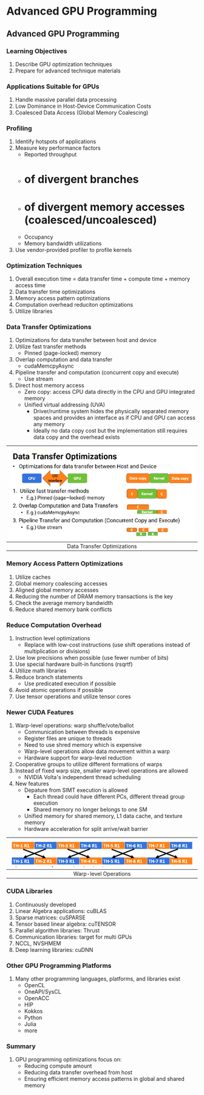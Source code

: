 # Advanced GPU Programming

## Advanced GPU Programming

### Learning Objectives

1. Describe GPU optimization techniques
2. Prepare for advanced technique materials

### Applications Suitable for GPUs

1. Handle massive parallel data processing
2. Low Dominance in Host-Device Communication Costs
3. Coalesced Data Access (Global Memory Coalescing)

### Profiling

1. Identify hotspots of applications
2. Measure key performance factors
    * Reported throughput
    * # of divergent branches
    * # of divergent memory accesses (coalesced/uncoalesced)
    * Occupancy
    * Memory bandwidth utilizations
3. Use vendor-provided profiler to profile kernels

### Optimization Techniques

1. Overall execution time = data transfer time + compute time + memory access time
2. Data transfer time optimizations
3. Memory access pattern optimizations
4. Computation overhead reduciton optimizations
5. Utilize libraries

### Data Transfer Optimizations

1. Optimizations for data transfer between host and device
2. Utilize fast transfer methods
    * Pinned (page-locked) memory
3. Overlap computation and data transfer
    * cudaMemcpyAsync
4. Pipeline transfer and computation (concurrent copy and execute)
    * Use stream
5. Direct host memory access
    * Zero copy: access CPU data directly in the CPU and GPU integrated memory
    * Unified virtual addressing (UVA)
        - Driver/runtime system hides the physically separated memory spaces and
        provides an interface as if CPU and GPU can access any memory
        - Ideally no data copy cost but the implementation still requires data
        copy and the overhead exists

| ![data](images/lesson5_data_transfer_optimizations.png) |
|:--:|
| Data Transfer Optimizations |

### Memory Access Pattern Optimizations

1. Utilize caches
2. Global memory coalescing accesses
3. Aligned global memory accesses
4. Reducing the number of DRAM memory transactions is the key
5. Check the average memory bandwidth
6. Reduce shared memory bank conflicts

### Reduce Computation Overhead

1. Instruction level optimizations
    * Replace with low-cost instructions (use shift operations instead of
    multiplication or divisions)
2. Use low precisions when possible (use fewer number of bits)
3. Use special hardware built-in functions (rsqrtf)
4. Utilize math libraries
5. Reduce branch statements
    * Use predicated execution if possible
6. Avoid atomic operations if possible
7. Use tensor operations and utilize tensor cores

### Newer CUDA Features

1. Warp-level operations: warp shuffle/vote/ballot
    * Communication between threads is expensive
    * Register files are unique to threads
    * Need to use shred memory which is expensive
    * Warp-level operations allow data movement within a warp
    * Hardware support for warp-level reduction
2. Cooperative groups to utilize different formations of warps
3. Instead of fixed warp size, smaller warp-level operations are allowed
    * NVIDIA Volta's independent thread scheduling
4. New features
    * Depature from SIMT execution is allowed
        - Each thread could have different PCs, different thread group execution
        - Shared memory no longer belongs to one SM
    * Unified memory for shared memory, L1 data cache, and texture memory
    * Hardware acceleration for split arrive/wait barrier

| ![warp](images/lesson5_warp_operations.png) |
|:--:|
| Warp-level Operations |

### CUDA Libraries

1. Continuously developed
2. Linear Algebra applications: cuBLAS
3. Sparse matrices: cuSPARSE
4. Tensor based linear algebra: cuTENSOR
5. Parallel algorithm libraries: Thrust
6. Communication libraries: target for multi GPUs
7. NCCL, NVSHMEM
8. Deep learning libraries: cuDNN

### Other GPU Programming Platforms

1. Many other programming languages, platforms, and libraries exist
    * OpenCL
    * OneAPI/SysCL
    * OpenACC
    * HIP
    * Kokkos
    * Python
    * Julia
    * more

### Summary

1. GPU programming optimizations focus on:
    * Reducing compute amount
    * Reducing data transfer overhead from host
    * Ensuring efficient memory access patterns in global and shared memory

